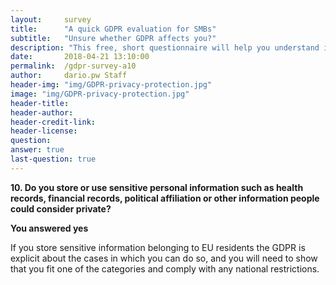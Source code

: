 ```yaml
---
layout:     survey
title:      "A quick GDPR evaluation for SMBs"
subtitle:   "Unsure whether GDPR affects you?"
description: "This free, short questionnaire will help you understand if you need to take action regarding GDPR. Take two minutes to see where you fall and get important information on how to take the next steps."
date:       2018-04-21 13:10:00
permalink:  /gdpr-survey-a10
author:     dario.pw Staff
header-img: "img/GDPR-privacy-protection.jpg"
image: "img/GDPR-privacy-protection.jpg"
header-title:
header-author:
header-credit-link:
header-license:
question:
answer: true
last-question: true
---
```


**10. Do you store or use sensitive personal information such as health records, financial records, political affiliation or other information people could consider private?**

**You answered yes**

If you store sensitive information belonging to EU residents the GDPR is explicit about the cases in which you can do so, and you will need to show that you fit one of the categories and comply with any national restrictions.

